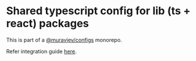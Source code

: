 # Shared typescript config for lib (ts + react) packages

This is part of a [@muravjev/configs](https://github.com/muravjev/configs) monorepo.

Refer integration guide [here](../README.md#typescript-ts--react).
